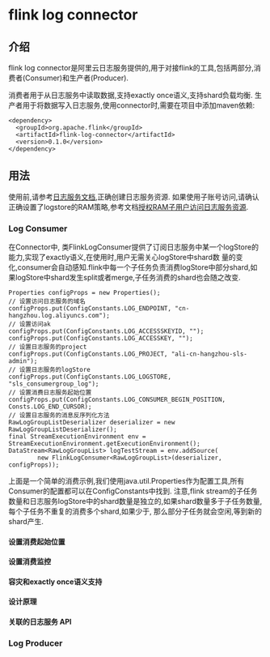 # flink log connector
## 介绍
flink log connector是阿里云日志服务提供的,用于对接flink的工具,包括两部分,消费者(Consumer)和生产者(Producer).

消费者用于从日志服务中读取数据,支持exactly once语义,支持shard负载均衡.
生产者用于将数据写入日志服务,使用connector时,需要在项目中添加maven依赖:
```
<dependency>
  <groupId>org.apache.flink</groupId>
  <artifactId>flink-log-connector</artifactId>
  <version>0.1.0</version>
</dependency>
```
## 用法
使用前,请参考[日志服务文档](https://help.aliyun.com/document_detail/54604.html),正确创建日志服务资源.
如果使用子账号访问,请确认正确设置了logstore的RAM策略,参考文档[授权RAM子用户访问日志服务资源](https://help.aliyun.com/document_detail/47664.html).
### Log Consumer
在Connector中, 类FlinkLogConsumer提供了订阅日志服务中某一个logStore的能力,实现了exactly语义,在使用时,用户无需关心logStore中shard数
量的变化,consumer会自动感知.flink中每一个子任务负责消费logStore中部分shard,如果logStore中shard发生split或者merge,子任务消费的shard也会随之改变.

```
Properties configProps = new Properties();
// 设置访问日志服务的域名
configProps.put(ConfigConstants.LOG_ENDPOINT, "cn-hangzhou.log.aliyuncs.com");
// 设置访问ak
configProps.put(ConfigConstants.LOG_ACCESSSKEYID, "");
configProps.put(ConfigConstants.LOG_ACCESSKEY, "");
// 设置日志服务的project
configProps.put(ConfigConstants.LOG_PROJECT, "ali-cn-hangzhou-sls-admin");
// 设置日志服务的logStore
configProps.put(ConfigConstants.LOG_LOGSTORE, "sls_consumergroup_log");
// 设置消费日志服务起始位置
configProps.put(ConfigConstants.LOG_CONSUMER_BEGIN_POSITION, Consts.LOG_END_CURSOR);
// 设置日志服务的消息反序列化方法
RawLogGroupListDeserializer deserializer = new RawLogGroupListDeserializer();
final StreamExecutionEnvironment env = StreamExecutionEnvironment.getExecutionEnvironment();
DataStream<RawLogGroupList> logTestStream = env.addSource(
        new FlinkLogConsumer<RawLogGroupList>(deserializer, configProps));
```
上面是一个简单的消费示例,我们使用java.util.Properties作为配置工具,所有Consumer的配置都可以在ConfigConstants中找到.
注意,flink stream的子任务数量和日志服务logStore中的shard数量是独立的,如果shard数量多于子任务数量,每个子任务不重复的消费多个shard,如果少于,
那么部分子任务就会空闲,等到新的shard产生.
#### 设置消费起始位置
#### 设置消费监控
#### 容灾和exactly once语义支持
#### 设计原理
#### 关联的日志服务 API

### Log Producer
